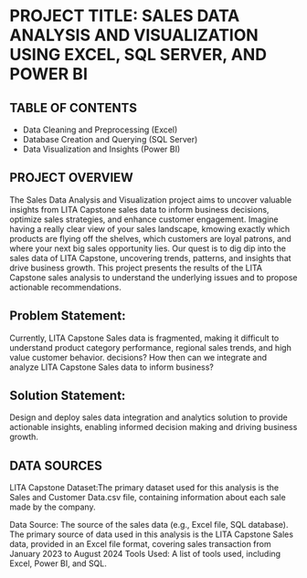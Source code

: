 # PROJECT TITLE: SALES DATA ANALYSIS AND VISUALIZATION USING EXCEL, SQL SERVER, AND POWER BI

## TABLE OF CONTENTS
* Data Cleaning and Preprocessing (Excel)
* Database Creation and Querying (SQL Server)
* Data Visualization and Insights (Power BI) 

## PROJECT OVERVIEW

The Sales Data Analysis and Visualization project aims to uncover valuable insights from LITA Capstone sales data to inform business decisions, optimize sales strategies, and enhance customer engagement.
Imagine having a really clear view of your sales landscape, kmowing exactly which products are flying off the shelves, which customers are loyal patrons, and where your next big sales opportunity lies.
Our quest is to dig dip into the sales data of LITA Capstone, uncovering trends, patterns, and insights that drive business growth. This project presents the results of the LITA Capstone sales analysis to understand the underlying issues and to propose actionable recommendations.

## Problem Statement:
Currently, LITA Capstone Sales data is fragmented, making it difficult to understand product category performance, regional sales trends, and high value customer behavior. decisions?
How then can we integrate and analyze LITA Capstone Sales data to inform business?

## Solution Statement:
Design and deploy sales data integration and analytics solution to provide actionable insights, enabling informed decision making and driving business growth.

## DATA SOURCES
LITA Capstone Dataset:The primary dataset used for this analysis is the Sales and Customer Data.csv file, containing information about each sale made by the company.

Data Source: The source of the sales data (e.g., Excel file, SQL database).
The primary source of data used in this analysis is the LITA Capstone Sales data, provided in an Excel file format, covering sales transaction from January 2023 to August 2024
Tools Used: A list of tools used, including Excel, Power BI, and SQL.


